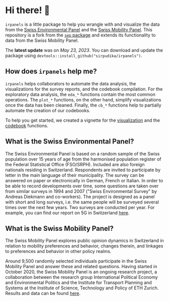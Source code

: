 # Hi there! 🌳
`irpanels` is a little package to help you wrangle with and visualize the data from the [Swiss Environmental Panel](https://istp.ethz.ch/research/sep.html) and the [Swiss Mobility Panel](https://istp.ethz.ch/research/swiss-mobility-panel.html). This repository is a fork from the [`sep` package](https://github.com/bonschorno/sep) and extends its functionality to data from the Swiss Mobility Panel.

The **latest update** was on *May 23, 2023*. You can download and update the package using `devtools::install_github("sirpudika/irpanels")`.

## How does `irpanels` help me?

`irpanels` helps collaborators to automate the data analysis, the visualizations for the survey reports, and the codebook compilation. For the exploratory data analysis, the `eda_*` functions contain the most common operations. The `plot_*` functions, on the other hand, simplify visualizations once the data has been cleaned. Finally, the `cb_*` functions help to partially automate the creation of our codebooks.

To help you get started, we created a vignette for the [visualization](https://sirpudika.github.io/irpanels/doc/Walk-through.html) and the [codebook](https://sirpudika.github.io/irpanels/doc/codebook_walkthrough.pdf) functions.

## What is the Swiss Environmental Panel? 

The Swiss Environmental Panel is based on a random sample of the Swiss population over 15 years of age from the harmonised population register of the Federal Statistical Office (FSO/SRPH). Included are also foreign nationals residing in Switzerland. Respondents are invited to participate by letter in the main language of their municipality. The survey can be answered on paper or electronically in German, French or Italian. In order to be able to record developments over time, some questions are taken over from similar surveys in 1994 and 2007 ("Swiss Environmental Survey" by Andreas Diekmann and co-workers). The project is designed as a panel with short and long surveys, i.e. the same people will be surveyed several times over the next few years. Two surveys are conducted per year. For example, you can find our report on 5G in Switzerland [here](https://ethz.ch/content/dam/ethz/special-interest/dual/istp-dam/documents/ISTP/Research/SEP/de/Welle%205_Umweltpanel_Ergebnisbericht_DE.pdf).

## What is the Swiss Mobility Panel?

The Swiss Mobility Panel explores public opinion dynamics in Switzerland in relation to mobility preferences and behavior, changes therein, and linkages to preferences and behavior in other policy realms.

Around 9,500 randomly selected individuals participate in the Swiss Mobility Panel and answer these and related questions. Having started in October 2020, the Swiss Mobility Panel is an ongoing research project, a collaboration between the research group International Political Economy and Environmental Politics and the Institute for Transport Planning and Systems at the Institute of Science, Technology and Policy of ETH Zurich. Results and data can be found [here](https://istp.ethz.ch/research/swiss-mobility-panel.html#Results).
